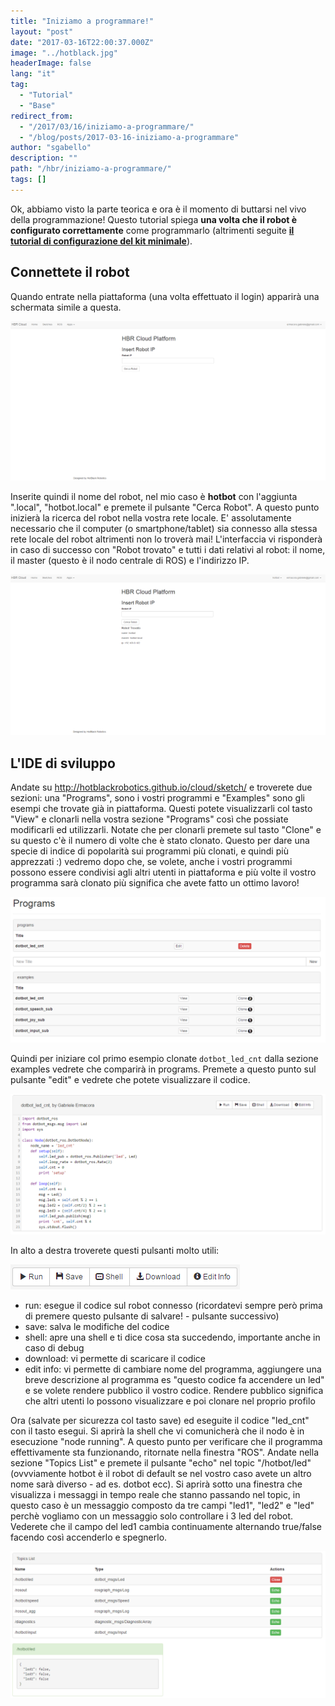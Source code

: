 ```yaml
---
title: "Iniziamo a programmare!"
layout: "post"
date: "2017-03-16T22:00:37.000Z"
image: "../hotblack.jpg"
headerImage: false
lang: "it"
tag:
  - "Tutorial"
  - "Base"
redirect_from:
  - "/2017/03/16/iniziamo-a-programmare/"
  - "/blog/posts/2017-03-16-iniziamo-a-programmare"
author: "sgabello"
description: ""
path: "/hbr/iniziamo-a-programmare/"
tags: []
---
```


Ok, abbiamo visto la parte teorica e ora è il momento di buttarsi nel vivo della programmazione! Questo tutorial spiega **una volta che il robot è configurato correttamente** come programmarlo (altrimenti seguite [**il tutorial di configurazione del kit minimale**](http://hotblackrobotics.github.io/forum/support/6)).

## Connettete il robot

Quando entrate nella piattaforma (una volta effettuato il login) apparirà una schermata simile a questa.

![](./login.PNG)

Inserite quindi il nome del robot, nel mio caso è **hotbot** con l'aggiunta ".local", "hotbot.local" e premete il pulsante "Cerca Robot". A questo punto inizierà la ricerca del robot nella vostra rete locale. E' assolutamente necessario che il computer (o smartphone/tablet) sia connesso alla stessa rete locale del robot altrimenti non lo troverà mai! L'interfaccia vi risponderà in caso di successo con "Robot trovato" e tutti i dati relativi al robot: il nome, il master (questo è il nodo centrale di ROS) e l'indirizzo IP.

![](./robot_trovato.PNG)

## L'IDE di sviluppo

Andate su http://hotblackrobotics.github.io/cloud/sketch/ e troverete due sezioni: una "Programs", sono i vostri programmi e "Examples" sono gli esempi che trovate già in piattaforma. Questi potete visualizzarli col tasto "View" e clonarli nella vostra sezione "Programs" così che possiate modificarli ed utilizzarli. Notate che per clonarli premete sul tasto "Clone" e su questo c'è il numero di volte che è stato clonato. Questo per dare una specie di indice di popolarità sui programmi più clonati, e quindi più apprezzati :) vedremo dopo che, se volete, anche i vostri programmi possono essere condivisi agli altri utenti in piattaforma e più volte il vostro programma sarà clonato più significa che avete fatto un ottimo lavoro!

![](./programs.PNG)

Quindi per iniziare col primo esempio clonate `dotbot_led_cnt` dalla sezione examples vedrete che comparirà in programs. Premete a questo punto sul pulsante "edit" e vedrete che potete visualizzare il codice.

![](./dotbotledcnt.PNG)

In alto a destra troverete questi pulsanti molto utili:

![](./pulsanti_edit.PNG)

- run: esegue il codice sul robot connesso (ricordatevi sempre però prima di premere questo pulsante di salvare! - pulsante successivo)
- save: salva le modifiche del codice
- shell: apre una shell e ti dice cosa sta succedendo, importante anche in caso di debug
- download: vi permette di scaricare il codice
- edit info: vi permette di cambiare nome del programma, aggiungere una breve descrizione al programma es "questo codice fa accendere un led" e se volete rendere pubblico il vostro codice. Rendere pubblico significa che altri utenti lo possono visualizzare e poi clonare nel proprio profilo

Ora (salvate per sicurezza col tasto save) ed eseguite il codice "led_cnt" con il tasto esegui. Si aprirà la shell che vi comunicherà che il nodo è in esecuzione "node running".
A questo punto per verificare che il programma effettivamente sta funzionando, ritornate nella finestra "ROS". Andate nella sezione "Topics List" e premete il pulsante "echo" nel topic "/hotbot/led" (ovvviamente hotbot è il robot di default se nel vostro caso avete un altro nome sarà diverso - ad es. dotbot ecc). Si aprirà sotto una finestra che visualizza i messaggi in tempo reale che stanno passando nel topic, in questo caso è un messaggio composto da tre campi "led1", "led2" e "led" perchè vogliamo con un messaggio solo controllare i 3 led del robot. Vederete che il campo del led1 cambia continuamente alternando true/false facendo così accenderlo e spegnerlo.

![](./led_topic.PNG)
